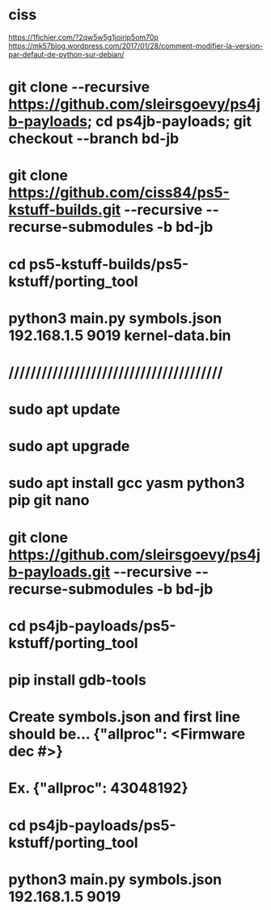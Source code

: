 # ciss
https://1fichier.com/?2qw5w5g1joirip5om70p
https://mk57blog.wordpress.com/2017/01/28/comment-modifier-la-version-par-defaut-de-python-sur-debian/

# git clone --recursive https://github.com/sleirsgoevy/ps4jb-payloads; cd ps4jb-payloads; git checkout --branch bd-jb
# git clone https://github.com/ciss84/ps5-kstuff-builds.git --recursive --recurse-submodules -b bd-jb
# cd ps5-kstuff-builds/ps5-kstuff/porting_tool
# python3 main.py symbols.json 192.168.1.5 9019 kernel-data.bin

# ///////////////////////////////////////
# sudo apt update
# sudo apt upgrade
# sudo apt install gcc yasm python3 pip git nano

# git clone https://github.com/sleirsgoevy/ps4jb-payloads.git --recursive --recurse-submodules -b bd-jb

# cd ps4jb-payloads/ps5-kstuff/porting_tool
# pip install gdb-tools

# Create symbols.json and first line should be... {"allproc": <Firmware dec #>}
# Ex. {"allproc": 43048192}

# cd ps4jb-payloads/ps5-kstuff/porting_tool
# python3 main.py symbols.json 192.168.1.5 9019

